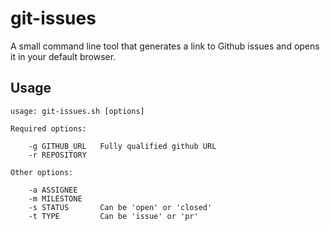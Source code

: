 # git-issues

A small command line tool that generates a link to Github issues and opens it
in your default browser.

## Usage

```
usage: git-issues.sh [options]

Required options:

    -g GITHUB_URL   Fully qualified github URL
    -r REPOSITORY

Other options:

    -a ASSIGNEE
    -m MILESTONE
    -s STATUS       Can be 'open' or 'closed'
    -t TYPE         Can be 'issue' or 'pr'
```
